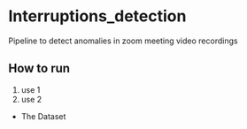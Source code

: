 # Interruptions_detection

Pipeline to detect anomalies in zoom meeting video recordings

## How to run
1. use 1
2. use 2

* The Dataset